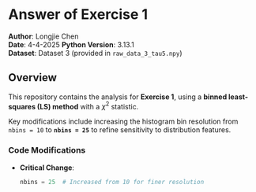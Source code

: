 # Answer of Exercise 1

**Author**: Longjie Chen  
**Date**: 4-4-2025 
**Python Version**: 3.13.1  
**Dataset**: Dataset 3 (provided in `raw_data_3_tau5.npy`)  


## Overview
This repository contains the analysis for **Exercise 1**, using a **binned least-squares (LS) method** with a $\chi^2$ statistic.

Key modifications include increasing the histogram bin resolution from `nbins = 10` to **`nbins = 25`** to refine sensitivity to distribution features.


### Code Modifications  
- **Critical Change**:  
  ```python
  nbins = 25  # Increased from 10 for finer resolution
